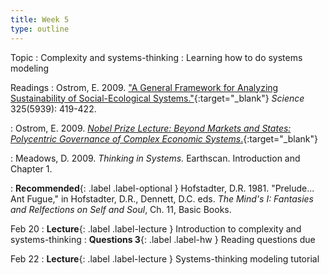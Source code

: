 ```yaml
---
title: Week 5
type: outline
---
```


Topic
: Complexity and systems-thinking
: Learning how to do systems modeling

Readings
: Ostrom, E. 2009. ["A General Framework for Analyzing Sustainability of Social-Ecological Systems."](https://doi.org/10.1126/science.1172133){:target="_blank"} _Science_ 325(5939): 419-422.

: Ostrom, E. 2009. [_Nobel Prize Lecture: Beyond Markets and States: Polycentric Governance of Complex Economic Systems_.](https://www.nobelprize.org/prizes/economic-sciences/2009/ostrom/lecture/){:target="_blank"}

: Meadows, D. 2009. _Thinking in Systems._ Earthscan. Introduction and Chapter 1. 

: **Recommended**{: .label .label-optional } Hofstadter, D.R. 1981. "Prelude... Ant Fugue," in Hofstadter, D.R., Dennett, D.C. eds. _The Mind's I: Fantasies and Relfections on Self and Soul_, Ch. 11, Basic Books.

Feb 20
: **Lecture**{: .label .label-lecture } Introduction to complexity and systems-thinking
: **Questions 3**{: .label .label-hw } Reading questions due

Feb 22
: **Lecture**{: .label .label-lecture } Systems-thinking modeling tutorial
